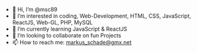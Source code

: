 - 👋 Hi, I’m @msc89
- 👀 I’m interested in coding, Web-Development, HTML, CSS, JavaScript, ReactJS, Web-GL, PHP, MySQL
- 🌱 I’m currently learning JavaScript & ReactJS
- 💞️ I’m looking to collaborate on fun Projects
- 📫 How to reach me: markus_schade@gmx.net

<!---
msc89/msc89 is a ✨ special ✨ repository because its `README.md` (this file) appears on your GitHub profile.
You can click the Preview link to take a look at your changes.
--->
